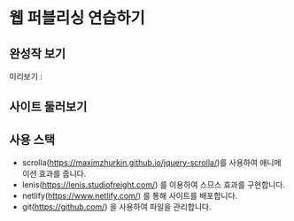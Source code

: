 # 웹 퍼블리싱 연습하기

## 완성작 보기

미리보기 :

## 사이트 둘러보기


## 사용 스택

- scrolla(https://maximzhurkin.github.io/jquery-scrolla/)를 사용하여 애니메이션 효과를 줍니다.
- lenis(https://lenis.studiofreight.com/) 를 이용하여 스므스 효과를 구현합니다.
- netlify(https://www.netlify.com/) 를 통해 사이트를 배포합니다.
- git(https://github.com/) 을 사용하여 파일을 관리합니다.

